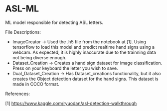 # ASL-ML
ML model responsible for detecting ASL letters. 

File Descriptions:
  - ImageCreator -> Used the .h5 file from the notebook at [1]. Using tensorflow to load this model and predict realtime hand signs using a webcam. As expected, it is highly inaccurate due to the trainning data not being diverse enough.
  - Dataset_Creation -> Creates a hand sign dataset for image classification. Press on your keyboard the letter you wish to save.
  - Dual_Dataset_Creation -> Has Dataset_creations functionality, but it also creates the Object detection dataset for the hand signs. This dataset is made in COCO format.
  
  
  
References:

[1] https://www.kaggle.com/ryuodan/asl-detection-walkthrough
